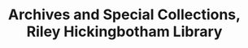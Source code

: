 ---
layout: repo
title: "Archives and Special Collections, Riley Hickingbotham Library"
id: 1072
permalink: repos/1072/
---